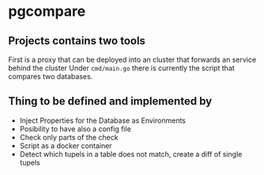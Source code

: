 # pgcompare

## Projects contains two tools
First is a proxy that can be deployed into an cluster that forwards an service behind the cluster
Under `cmd/main.go` there is currently the script that compares two databases.

## Thing to be defined and implemented by

* Inject Properties for the Database as Environments
* Posibility to have also a config file
* Check only parts of the check
* Script as a docker container
* Detect which tupels in a table does not match, create a diff of single tupels


